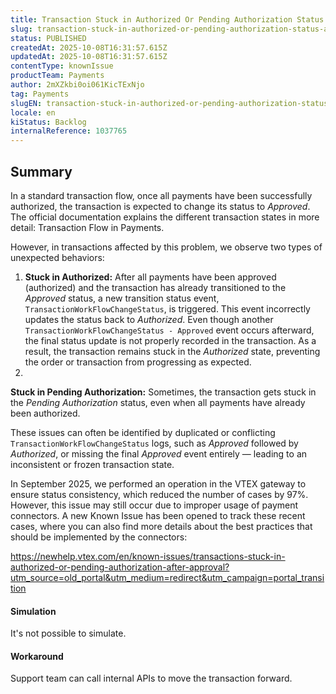 ```yaml
---
title: Transaction Stuck in Authorized Or Pending Authorization Status After Being Approved
slug: transaction-stuck-in-authorized-or-pending-authorization-status-after-being-approved
status: PUBLISHED
createdAt: 2025-10-08T16:31:57.615Z
updatedAt: 2025-10-08T16:31:57.615Z
contentType: knownIssue
productTeam: Payments
author: 2mXZkbi0oi061KicTExNjo
tag: Payments
slugEN: transaction-stuck-in-authorized-or-pending-authorization-status-after-being-approved
locale: en
kiStatus: Backlog
internalReference: 1037765
---
```


## Summary


In a standard transaction flow, once all payments have been successfully authorized, the transaction is expected to change its status to _Approved_.
The official documentation explains the different transaction states in more detail: Transaction Flow in Payments.

However, in transactions affected by this problem, we observe two types of unexpected behaviors:

1. **Stuck in Authorized:** After all payments have been approved (authorized) and the transaction has already transitioned to the _Approved_ status, a new transition status event, `TransactionWorkFlowChangeStatus`, is triggered. This event incorrectly updates the status back to _Authorized_. Even though another `TransactionWorkFlowChangeStatus - Approved` event occurs afterward, the final status update is not properly recorded in the transaction. As a result, the transaction remains stuck in the _Authorized_ state, preventing the order or transaction from progressing as expected.
2.

**Stuck in Pending Authorization:** Sometimes, the transaction gets stuck in the _Pending Authorization_ status, even when all payments have already been authorized.



These issues can often be identified by duplicated or conflicting `TransactionWorkFlowChangeStatus` logs, such as _Approved_ followed by _Authorized_, or missing the final _Approved_ event entirely — leading to an inconsistent or frozen transaction state.

In September 2025, we performed an operation in the VTEX gateway to ensure status consistency, which reduced the number of cases by 97%. However, this issue may still occur due to improper usage of payment connectors.
A new Known Issue has been opened to track these recent cases, where you can also find more details about the best practices that should be implemented by the connectors:

https://newhelp.vtex.com/en/known-issues/transactions-stuck-in-authorized-or-pending-authorization-after-approval?utm_source=old_portal&utm_medium=redirect&utm_campaign=portal_transition


#### Simulation


It's not possible to simulate.


#### Workaround


Support team can call internal APIs to move the transaction forward.


